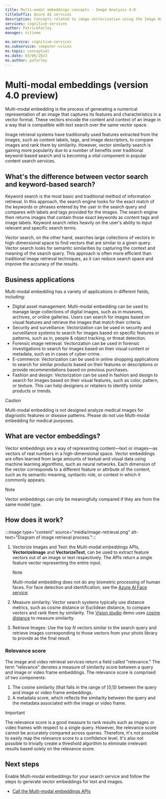 ```yaml
---
title: Multi-modal embeddings concepts - Image Analysis 4.0
titleSuffix: Azure AI services
description: Concepts related to image vectorization using the Image Analysis 4.0 API.
services: cognitive-services
author: PatrickFarley
manager: nitinme

ms.service: cognitive-services
ms.subservice: computer-vision
ms.topic: conceptual
ms.date: 03/06/2023
ms.author: pafarley
---
```


# Multi-modal embeddings (version 4.0 preview)

Multi-modal embedding is the process of generating a numerical representation of an image that captures its features and characteristics in a vector format. These vectors encode the content and context of an image in a way that is compatible with text search over the same vector space.

Image retrieval systems have traditionally used features extracted from the images, such as content labels, tags, and image descriptors, to compare images and rank them by similarity. However, vector similarity search is gaining more popularity due to a number of benefits over traditional keyword-based search and is becoming a vital component in popular content search services.

## What's the difference between vector search and keyword-based search? 

Keyword search is the most basic and traditional method of information retrieval. In this approach, the search engine looks for the exact match of the keywords or phrases entered by the user in the search query and compares with labels and tags provided for the images. The search engine then returns images that contain those exact keywords as content tags and image labels. Keyword search relies heavily on the user's ability to input relevant and specific search terms.

Vector search, on the other hand, searches large collections of vectors in high-dimensional space to find vectors that are similar to a given query. Vector search looks for semantic similarities by capturing the context and meaning of the search query. This approach is often more efficient than traditional image retrieval techniques, as it can reduce search space and improve the accuracy of the results.

## Business applications

Multi-modal embedding has a variety of applications in different fields, including: 

- Digital asset management: Multi-modal embedding can be used to manage large collections of digital images, such as in museums, archives, or online galleries. Users can search for images based on visual features and retrieve the images that match their criteria.
- Security and surveillance: Vectorization can be used in security and surveillance systems to search for images based on specific features or patterns, such as in, people & object tracking, or threat detection. 
- Forensic image retrieval: Vectorization can be used in forensic investigations to search for images based on their visual content or metadata, such as in cases of cyber-crime.
- E-commerce: Vectorization can be used in online shopping applications to search for similar products based on their features or descriptions or provide recommendations based on previous purchases.
- Fashion and design: Vectorization can be used in fashion and design to search for images based on their visual features, such as color, pattern, or texture. This can help designers or retailers to identify similar products or trends.

> [!CAUTION]
> Multi-modal embedding is not designed analyze medical images for diagnostic features or disease patterns. Please do not use Multi-modal embedding for medical purposes.

## What are vector embeddings? 

Vector embeddings are a way of representing content&mdash;text or images&mdash;as vectors of real numbers in a high-dimensional space. Vector embeddings are often learned from large amounts of textual and visual data using machine learning algorithms, such as neural networks. Each dimension of the vector corresponds to a different feature or attribute of the content, such as its semantic meaning, syntactic role, or context in which it commonly appears. 

> [!NOTE]
> Vector embeddings can only be meaningfully compared if they are from the same model type.

## How does it work? 

:::image type="content" source="media/image-retrieval.png" alt-text="Diagram of image retrieval process.":::

1. Vectorize Images and Text: the Multi-modal embeddings APIs, **VectorizeImage** and **VectorizeText**, can be used to extract feature vectors out of an image or text respectively. The APIs return a single feature vector representing the entire input.
   > [!NOTE]
   > Multi-modal embedding does not do any biometric processing of human faces. For face detection and identification, see the [Azure AI Face service](./overview-identity.md).

1. Measure similarity: Vector search systems typically use distance metrics, such as cosine distance or Euclidean distance, to compare vectors and rank them by similarity. The [Vision studio](https://portal.vision.cognitive.azure.com/) demo uses [cosine distance](./how-to/image-retrieval.md#calculate-vector-similarity) to measure similarity.  
1. Retrieve Images: Use the top _N_ vectors similar to the search query and retrieve images corresponding to those vectors from your photo library to  provide as the final result.

### Relevance score 

The image and video retrieval services return a field called "relevance." The term "relevance" denotes a measure of similarity score between a query and image or video frame embeddings. The relevance score is comprised of two components:
1. The cosine similarity (that falls in the range of [0,1]) between the query and image or video frame embeddings.
1. A metadata score, which reflects the similarity between the query and the metadata associated with the image or video frame.

> [!IMPORTANT]
> The relevance score is a good measure to rank results such as images or video frames with respect to a single query. However, the relevance score cannot be accurately compared across queries. Therefore, it's not possible to easily map the relevance score to a confidence level. It's also not possible to trivially create a threshold algorithm to eliminate irrelevant results based solely on the relevance score. 

## Next steps

Enable Multi-modal embeddings for your search service and follow the steps to generate vector embeddings for text and images.  
* [Call the Multi-modal embeddings APIs](./how-to/image-retrieval.md)

